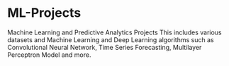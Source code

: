 # ML-Projects
Machine Learning and Predictive Analytics Projects
This includes various datasets and Machine Learning and Deep Learning algorithms such as Convolutional Neural Network, Time Series Forecasting, Multilayer Perceptron Model and more. 
